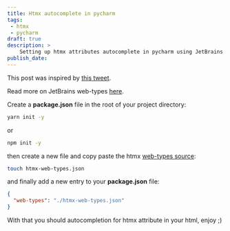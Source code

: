 ```yaml
---
title: Htmx autocomplete in pycharm
tags:
 - htmx
 - pycharm
draft: true
description: >
    Setting up htmx attributes autocomplete in pycharm using JetBrains web-types.
publish_date:
---
```


This post was inspired by [this tweet](https://twitter.com/sponsfreixes/status/1573725414643535872).

Read more on JetBrains web-types [here](https://github.com/JetBrains/web-types#web-types).

Create a **package.json** file in the root of your project directory:


```sh
yarn init -y
```
or
```sh
npm init -y
```

then create a new file and copy paste the htmx [web-types source](https://github.com/bigskysoftware/htmx/blob/master/editors/jetbrains/htmx.web-types):

```sh
touch htmx-web-types.json
```

and finally add a new entry to your **package.json** file:

```json
{
  "web-types": "./htmx-web-types.json"
}
```

With that you should autocompletion for htmx attribute in your html, enjoy ;)

